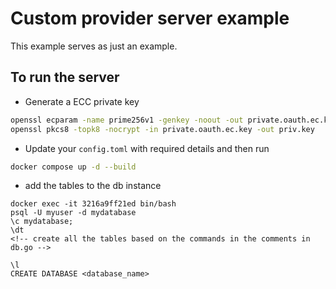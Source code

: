 # Custom provider server example

This example serves as just an example.

## To run the server

- Generate a ECC private key

```sh
openssl ecparam -name prime256v1 -genkey -noout -out private.oauth.ec.key
openssl pkcs8 -topk8 -nocrypt -in private.oauth.ec.key -out priv.key
```

- Update your `config.toml` with required details and then run

```sh
docker compose up -d --build
```

- add the tables to the db instance
```
docker exec -it 3216a9ff21ed bin/bash
psql -U myuser -d mydatabase
\c mydatabase;
\dt
<!-- create all the tables based on the commands in the comments in db.go -->
```

```
\l
CREATE DATABASE <database_name>
```
